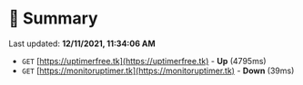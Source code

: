 # 📖 Summary
Last updated: **12/11/2021, 11:34:06 AM**

- `GET` [https://uptimerfree.tk](https://uptimerfree.tk) - **Up** (4795ms)
- `GET` [https://monitoruptimer.tk](https://monitoruptimer.tk) - **Down** (39ms)
